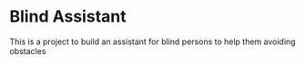 # Blind Assistant
This is a project to build an assistant for blind persons to help them avoiding obstacles
